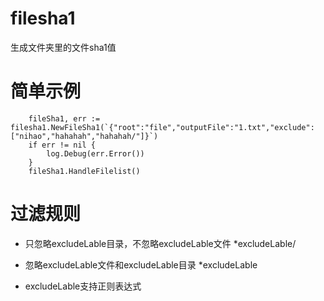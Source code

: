 # filesha1
生成文件夹里的文件sha1值

# 简单示例
```golang
	fileSha1, err := filesha1.NewFileSha1(`{"root":"file","outputFile":"1.txt","exclude":["nihao","hahahah","hahahah/"]}`)
	if err != nil {
		log.Debug(err.Error())
	}
	fileSha1.HandleFilelist()
```

# 过滤规则

* 只忽略excludeLable目录，不忽略excludeLable文件
	*excludeLable/

* 忽略excludeLable文件和excludeLable目录
	*excludeLable

* excludeLable支持正则表达式

